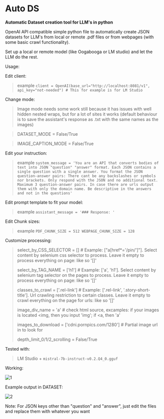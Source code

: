 # Auto DS
**Automatic Dataset creation tool for LLM's in python**

OpenAI API compatible simple python file to automatically create JSON datasets for LLM's from local or remote .pdf files or from webpages (with some basic crawl functionality).

Set up a local or remote model (like Oogabooga or LM studio) and let the LLM do the rest.

Usage:

Edit client:
>example
`client = OpenAI(base_url="http://localhost:8081/v1", api_key="not-needed") # This for example is for LM Studio`

Change mode:
>Image mode needs some work still because it has issues with well hidden nested wraps, but for a lot of sites it works (default behaviour is to save the assistant's response as .txt with the same names as the images)

>DATASET_MODE = False/True

>IMAGE_CAPTION_MODE = False/True

Edit your instruction:
>example
`system_message = 'You are an API that converts bodies of text into JSON "question" "answer" format. Each JSON contains a single question with a single answer. You format the JSON question-answer pairs: There cant be any backslashes or symbols nor brackets. Only respond with the JSON and no additional text. Maximum 3 question-answer pairs. In case there are urls output them with only the domain name. Be descriptive in the answers and not in the questions'`

Edit prompt template to fit your model:
>example
`assistant_message = '### Response: '`

Edit Chunk sizes:
>example
`PDF_CHUNK_SIZE = 512
WEBPAGE_CHUNK_SIZE = 128`

Customize processing:
>select_by_CSS_SELECTOR = [] # Example: ["a[href*='/pin/']"]. Select content by selenium css selector to process. Leave it empty to process everything on page: like so '[]'
>
>select_by_TAG_NAME = ['h1'] # Example: ['a', 'h1']. Select content by selenium tag selector on the pages to process. Leave it empty to process everything on page: like so '[]'
>
>classes_to_crawl = ['.rel-link'] # Example: ['.rel-link', '.story-short-title']. Url crawling restriction to certain classes. Leave it empty to crawl everything on the page for urls: like so '[]'
>
>image_div_name = 'a' # check html source, excamples: if your images is located <img, then you input 'img'; if <a, then 'a'
>
>images_to_download = ['cdni.pornpics.com/1280'] # Partial image url in to look for
>
>depth_limit_0/1/2_scrolling = False/True





Tested with:
>LM Studio + `mistral-7b-instruct-v0.2.Q4_0.gguf`

Working:

![1](https://github.com/betterftr/autods/assets/84087448/a6c97232-cb37-4684-a4ca-e48957bd7e13)


Example output in DATASET:

![2](https://github.com/betterftr/autods/assets/84087448/630a6538-763c-40d9-9e79-131d63300d47)

Note: For JSON keys other than "question" and "answer", just edit the files and replace them with whatever you want
